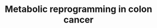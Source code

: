 ---
annotations:
- id: PW:0000305
  parent: classic metabolic pathway
  type: Pathway Ontology
  value: altered carbohydrate metabolic pathway
- id: PW:0000605
  parent: disease pathway
  type: Pathway Ontology
  value: cancer pathway
- id: DOID:9256
  parent: disease of cellular proliferation
  type: Disease Ontology
  value: colorectal cancer
authors:
- Khanspers
- Egonw
- AlexanderPico
- MaintBot
communities:
- CPTAC
- Diseases
description: Metabolic reprogramming in colon cancer. This pathway was created from
  a figure by Vasaikar S and Zhang B, Baylor College of Medicine, June 2018.
last-edited: 2021-05-29
ndex: 5bf6ff2f-8b6a-11eb-9e72-0ac135e8bacf
organisms:
- Homo sapiens
redirect_from:
- /index.php/Pathway:WP4290
- /instance/WP4290
revision: null
schema-jsonld:
- '@context': https://schema.org/
  '@id': https://wikipathways.github.io/pathways/WP4290.html
  '@type': Dataset
  creator:
    '@type': Organization
    name: WikiPathways
  description: Metabolic reprogramming in colon cancer. This pathway was created from
    a figure by Vasaikar S and Zhang B, Baylor College of Medicine, June 2018.
  keywords:
  - 1,3BPG
  - 2PG
  - 3PG
  - 3PHP
  - 6PGA
  - ACLY
  - ACO2
  - ALDOB
  - Acetyl-CoA
  - Amino acid synthesis
  - Asparagine
  - Cell cycle
  - DLST
  - E4P
  - ENO1
  - F1,6P
  - F6P
  - FASN
  - FH
  - G3P
  - G6P
  - G6PD
  - GAPDH
  - GART
  - GLS
  - GLUD1
  - GOT2
  - GPI
  - Glutathione
  - HK3
  - IC
  - IDH2
  - IDH3A
  - IMP
  - KG
  - LDHA
  - Lactate
  - MDH2
  - Malate
  - NH3
  - Nucleotide synthesis
  - OAA
  - PAICS
  - PDHA1
  - PDHB
  - PEP
  - PFKL
  - PGAM1
  - PGD
  - PGK1
  - PKM
  - PPAT
  - PSAT1
  - PSPH
  - PYCR1
  - PYCR2
  - Phosphoserine
  - Proliferation
  - Proline
  - Purine synthesis
  - Pyruvate
  - R5P
  - ROS
  - RPIA
  - Ri5P
  - S-CoA
  - S7P
  - SDHB
  - SHMT2
  - SLC16A3
  - SLC1A5
  - SLC2A1
  - SUCLG2
  - TALDO1
  - TIGAR
  - TKT
  - citrate
  - fumarate
  - glucose
  - glutamate
  - glutamine
  - glycine
  - lipids
  - serine
  license: CC0
  name: Metabolic reprogramming in colon cancer
seo: CreativeWork
title: Metabolic reprogramming in colon cancer
wpid: WP4290
---